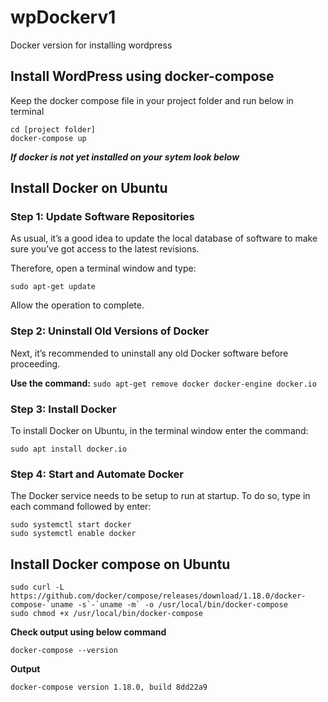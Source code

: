 # wpDockerv1
Docker version for installing wordpress

## Install WordPress using docker-compose

Keep the docker compose file in your project folder and run below in terminal

```
cd [project folder]
docker-compose up

```

**_If docker is not yet installed on your sytem look below_**

## Install Docker on Ubuntu

### Step 1: Update Software Repositories
As usual, it’s a good idea to update the local database of software to make sure you’ve got access to the latest revisions.

Therefore, open a terminal window and type:

```sudo apt-get update```

Allow the operation to complete.

### Step 2: Uninstall Old Versions of Docker
Next, it’s recommended to uninstall any old Docker software before proceeding.

**Use the command:**
```sudo apt-get remove docker docker-engine docker.io```

### Step 3: Install Docker
To install Docker on Ubuntu, in the terminal window enter the command:

```sudo apt install docker.io```


### Step 4: Start and Automate Docker
The Docker service needs to be setup to run at startup. To do so, type in each command followed by enter:

```
sudo systemctl start docker
sudo systemctl enable docker

```

## Install Docker compose on Ubuntu

```
sudo curl -L https://github.com/docker/compose/releases/download/1.18.0/docker-compose-`uname -s`-`uname -m` -o /usr/local/bin/docker-compose
sudo chmod +x /usr/local/bin/docker-compose

```
**Check output using below command**

```docker-compose --version```

**Output**

```docker-compose version 1.18.0, build 8dd22a9``` 

